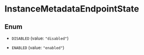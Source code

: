 

# InstanceMetadataEndpointState

## Enum


* `DISABLED` (value: `"disabled"`)

* `ENABLED` (value: `"enabled"`)



